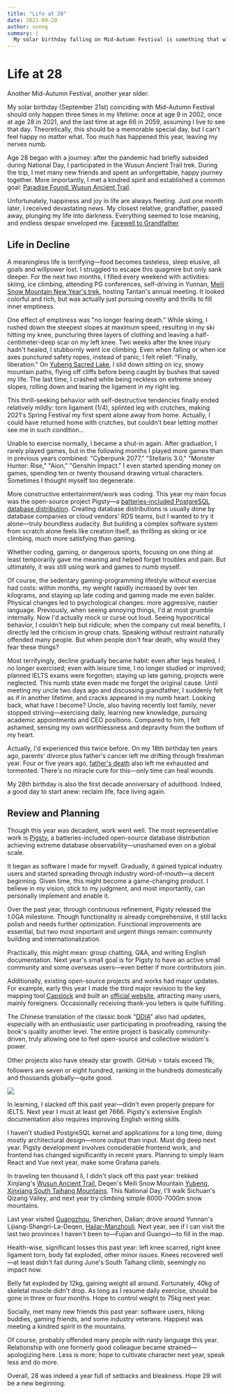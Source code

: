 ```yaml
---
title: "Life at 28"
date: 2021-09-20
author: vonng
summary: |
  My solar birthday falling on Mid-Autumn Festival is something that will only happen three times in my lifetime. Theoretically, this should be a memorable day, but the events of this year have left me numb.
---
```




# Life at 28

Another Mid-Autumn Festival, another year older.

My solar birthday (September 21st) coinciding with Mid-Autumn Festival should only happen three times in my lifetime: once at age 9 in 2002, once at age 28 in 2021, and the last time at age 66 in 2059, assuming I live to see that day. Theoretically, this should be a memorable special day, but I can't feel happy no matter what. Too much has happened this year, leaving my nerves numb.

Age 28 began with a journey: after the pandemic had briefly subsided during National Day, I participated in the Wusun Ancient Trail trek. During the trip, I met many new friends and spent an unforgettable, happy journey together. More importantly, I met a kindred spirit and established a common goal: [Paradise Found: Wusun Ancient Trail](/trip/20201001-wusun/).

Unfortunately, happiness and joy in life are always fleeting. Just one month later, I received devastating news. My closest relative, grandfather, passed away, plunging my life into darkness. Everything seemed to lose meaning, and endless despair enveloped me. [Farewell to Grandfather](/misc/yaoguoxun/)



## Life in Decline

A meaningless life is terrifying—food becomes tasteless, sleep elusive, all goals and willpower lost. I struggled to escape this quagmire but only sank deeper. For the next two months, I filled every weekend with activities: skiing, ice climbing, attending PG conferences, self-driving in Yunnan, [Meili Snow Mountain New Year's trek](/trip/20201228-yubeng/), hosting Tantan's annual meeting. It looked colorful and rich, but was actually just pursuing novelty and thrills to fill inner emptiness.

One effect of emptiness was "no longer fearing death." While skiing, I rushed down the steepest slopes at maximum speed, resulting in my ski hitting my knee, puncturing three layers of clothing and leaving a half-centimeter-deep scar on my left knee. Two weeks after the knee injury hadn't healed, I stubbornly went ice climbing. Even when falling or when ice axes punctured safety ropes, instead of panic, I felt relief: "Finally, liberation." On [Yubeng Sacred Lake](/trip/20201228-yubeng/), I slid down sitting on icy, snowy mountain paths, flying off cliffs before being caught by bushes that saved my life. The last time, I crashed while being reckless on extreme snowy slopes, rolling down and tearing the ligament in my right leg.

This thrill-seeking behavior with self-destructive tendencies finally ended relatively mildly: torn ligament (1/4), splinted leg with crutches, making 2021's Spring Festival my first spent alone away from home. Actually, I could have returned home with crutches, but couldn't bear letting mother see me in such condition...

Unable to exercise normally, I became a shut-in again. After graduation, I rarely played games, but in the following months I played more games than in previous years combined: "Cyberpunk 2077," "Stellaris 3.0," "Monster Hunter: Rise," "Aion," "Genshin Impact." I even started spending money on games, spending ten or twenty thousand drawing virtual characters. Sometimes I thought myself too degenerate.

More constructive entertainment/work was coding. This year my main focus was the open-source project Pigsty—a [batteries-included PostgreSQL database distribution](https://pigsty.cc). Creating database distributions is usually done by database companies or cloud vendors' RDS teams, but I wanted to try it alone—truly boundless audacity. But building a complex software system from scratch alone feels like creation itself, as thrilling as skiing or ice climbing, much more satisfying than gaming.

Whether coding, gaming, or dangerous sports, focusing on one thing at least temporarily gave me meaning and helped forget troubles and pain. But ultimately, it was still using work and games to numb myself.

Of course, the sedentary gaming-programming lifestyle without exercise had costs: within months, my weight rapidly increased by over ten kilograms, and staying up late coding and gaming made me even balder. Physical changes led to psychological changes: more aggressive, nastier language. Previously, when seeing annoying things, I'd at most grumble internally. Now I'd actually mock or curse out loud. Seeing hypocritical behavior, I couldn't help but ridicule; when the company cut meal benefits, I directly led the criticism in group chats. Speaking without restraint naturally offended many people. But when people don't fear death, why would they fear these things?

Most terrifyingly, decline gradually became habit: even after legs healed, I no longer exercised; even with leisure time, I no longer studied or improved; planned IELTS exams were forgotten; staying up late gaming, projects were neglected. This numb state even made me forget the original cause. Until meeting my uncle two days ago and discussing grandfather, I suddenly felt as if in another lifetime, and cracks appeared in my numb heart. Looking back, what have I become? Uncle, also having recently lost family, never stopped striving—exercising daily, learning new knowledge, pursuing academic appointments and CEO positions. Compared to him, I felt ashamed, sensing my own worthlessness and depravity from the bottom of my heart.

Actually, I'd experienced this twice before. On my 18th birthday ten years ago, parents' divorce plus father's cancer left me drifting through freshman year. Four or five years ago, [father's death](/misc/fengzhenbiao/) also left me exhausted and tormented. There's no miracle cure for this—only time can heal wounds.

My 28th birthday is also the first decade anniversary of adulthood. Indeed, a good day to start anew: reclaim life, face living again.



## Review and Planning

Though this year was decadent, work went well. The most representative work is [Pigsty](https://pigsty.cc), a batteries-included open-source database distribution achieving extreme database observability—unashamed even on a global scale.

It began as software I made for myself. Gradually, it gained typical industry users and started spreading through industry word-of-mouth—a decent beginning. Given time, this might become a game-changing product. I believe in my vision, stick to my judgment, and most importantly, can personally implement and enable it.

Over the past year, through continuous refinement, Pigsty released the 1.0GA milestone. Though functionality is already comprehensive, it still lacks polish and needs further optimization. Functional improvements are essential, but two most important and urgent things remain: community building and internationalization.

Practically, this might mean: group chatting, Q&A, and writing English documentation. Next year's small goal is for Pigsty to have an active small community and some overseas users—even better if more contributors join.

Additionally, existing open-source projects and works had major updates. For example, early this year I made the third major revision to the key mapping tool [Capslock](http://capslock.vonng.com) and built an [official website](http://capslock.vonng.com), attracting many users, mainly foreigners. Occasionally receiving thank-you letters is quite fulfilling.

The Chinese translation of the classic book "[DDIA](https://ddia.vonng.com)" also had updates, especially with an enthusiastic user participating in proofreading, raising the book's quality another level. The entire project is basically community-driven, truly allowing one to feel open-source and collective wisdom's power.

Other projects also have steady star growth. GitHub ⭐️ totals exceed 11k; followers are seven or eight hundred, ranking in the hundreds domestically and thousands globally—quite good.

![](github-bio.png)

In learning, I slacked off this past year—didn't even properly prepare for IELTS. Next year I must at least get 7666. Pigsty's extensive English documentation also requires improving English writing skills.

I haven't studied PostgreSQL kernel and applications for a long time, doing mostly architectural design—more output than input. Must dig deep next year. Pigsty development involves considerable frontend work, and frontend has changed significantly in recent years. Planning to simply learn React and Vue next year, make some Grafana panels.

In traveling ten thousand li, I didn't slack off this past year: trekked Xinjiang's [Wusun Ancient Trail](/trip/20201001-wusun/), Deqen's Meili Snow Mountain [Yubeng](/trip/20201228-yubeng/), [Xinxiang South Taihang Mountains](/trip/20210617-taihong/). This National Day, I'll walk Sichuan's Qizang Valley, and next year try climbing simple 6000-7000m snow mountains.

Last year visited [Guangzhou](/trip/20210116-guangzhou/), Shenzhen, Dalian; drove around Yunnan's Lijiang-Shangri-La-Deqen, [Hailar-Manzhouli](/trip/20210613-manchuria/). Next year, see if I can visit the last two provinces I haven't been to—Fujian and Guangxi—to fill in the map.

Health-wise, significant losses this past year: left knee scarred, right knee ligament torn, body fat exploded, other minor issues. Knees recovered well—at least didn't fail during June's South Taihang climb, seemingly no impact now.

Belly fat exploded by 12kg, gaining weight all around. Fortunately, 40kg of skeletal muscle didn't drop. As long as I resume daily exercise, should be gone in three or four months. Hope to control weight to 75kg next year.

Socially, met many new friends this past year: software users, hiking buddies, gaming friends, and some industry veterans. Happiest was meeting a kindred spirit in the mountains.

Of course, probably offended many people with nasty language this year. Relationship with one formerly good colleague became strained—apologizing here. Less is more; hope to cultivate character next year, speak less and do more.

Overall, 28 was indeed a year full of setbacks and bleakness. Hope 29 will be a new beginning.